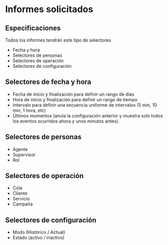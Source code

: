 # Informes solicitados

## Especificaciones

Todos los informes tendrán este tipo de selectores

- Fecha y hora
- Selectores de personas
- Selectores de operación
- Selectores de configuración

## Selectores de fecha y hora

- Fecha de inicio y finalización para definir un rango de días
- Hora de inicio y finalización para definir un rango de tiempo
- Intervalo para definir una secuencia uniforme de intervalos (5 min, 10 min, 1
  hora, etc)
- Últimos momentos (anula la configuración anterior y muestra solo todos los
  eventos ocurridos ahora y unos minutos antes).

## Selectores de personas

- Agente
- Supervisor
- Rol

## Selectores de operación

- Cola
- Cliente
- Servicio
- Campaña

## Selectores de configuración

- Modo (Histórico / Actual)
- Estado (activo / inactivo)
